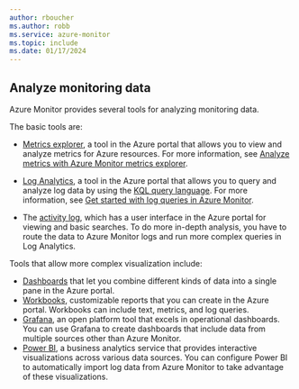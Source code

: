 ```yaml
---
author: rboucher
ms.author: robb
ms.service: azure-monitor
ms.topic: include
ms.date: 01/17/2024
---
```


## Analyze monitoring data

Azure Monitor provides several tools for analyzing monitoring data.

The basic tools are:

- [Metrics explorer](/azure/azure-monitor/essentials/metrics-getting-started), a tool in the Azure portal that allows you to view and analyze metrics for Azure resources. For more information, see [Analyze metrics with Azure Monitor metrics explorer](/azure/azure-monitor/essentials/metrics-getting-started).

- [Log Analytics](/azure/azure-monitor/learn/quick-create-workspace), a tool in the Azure portal that allows you to query and analyze log data by using the [KQL query language](/azure/data-explorer/kusto/query). For more information, see [Get started with log queries in Azure Monitor](/azure/azure-monitor/logs/get-started-queries).

- The [activity log](/azure/azure-monitor/essentials/activity-log), which has a user interface in the Azure portal for viewing and basic searches. To do more in-depth analysis, you have to route the data to Azure Monitor logs and run more complex queries in Log Analytics.

Tools that allow more complex visualization include:

- [Dashboards](/azure/azure-monitor/visualize/tutorial-logs-dashboards) that let you combine different kinds of data into a single pane in the Azure portal.
- [Workbooks](/azure/azure-monitor/visualize/workbooks-overview), customizable reports that you can create in the Azure portal. Workbooks can include text, metrics, and log queries.
- [Grafana](/azure/azure-monitor/visualize/grafana-plugin), an open platform tool that excels in operational dashboards. You can use Grafana to create dashboards that include data from multiple sources other than Azure Monitor.
- [Power BI](/azure/azure-monitor/logs/log-powerbi), a business analytics service that provides interactive visualizations across various data sources.  You can configure Power BI to automatically import log data from Azure Monitor to take advantage of these visualizations.

